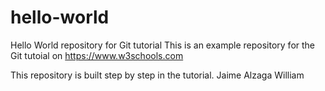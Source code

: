 # hello-world
Hello World repository for Git tutorial
This is an example repository for the Git tutoial on https://www.w3schools.com

This repository is built step by step in the tutorial.
Jaime Alzaga
William
